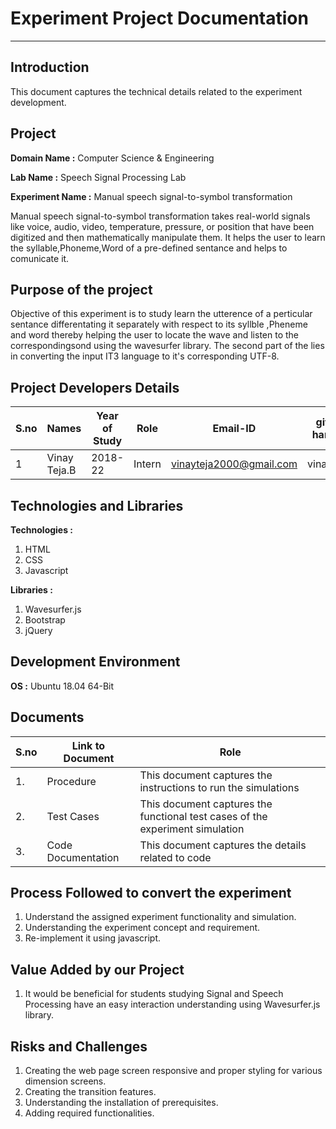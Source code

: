 # Experiment Project Documentation
---
## Introduction
This  document captures the technical details related to the experiment development.

## Project
**Domain Name :** Computer Science & Engineering

**Lab Name :** Speech Signal Processing Lab

**Experiment Name :** Manual speech signal-to-symbol transformation

Manual speech signal-to-symbol transformation takes real-world signals like voice, audio, video, temperature, pressure, or position that have been digitized and then mathematically manipulate them. It helps the user to learn the syllable,Phoneme,Word of a pre-defined sentance and helps to comunicate it. 


## Purpose of the project
Objective of this experiment is to study learn the utterence of a perticular sentance differentating it separately with respect to its syllble ,Pheneme and word thereby helping the user to locate the wave and listen to the correspondingsond using the wavesurfer library. The second part of the lies in converting the input IT3 language to it's corresponding UTF-8.  


## Project Developers Details
| S.no | Names | Year of Study | Role | Email-ID | github handles |
| ---  |---    |---            |---   | ---      |  ---           |
| 1    | Vinay Teja.B | 2018-22 | Intern| vinayteja2000@gmail.com | vinaytejab |

## Technologies and Libraries
**Technologies :**
  1. HTML
  2. CSS
  3. Javascript

**Libraries :**
  1. Wavesurfer.js
  2. Bootstrap
  3. jQuery

## Development Environment
**OS :** Ubuntu 18.04 64-Bit

## Documents
| S.no | Link to Document | Role |
| ---  |---    |---            |
| 1. | Procedure | This document captures the instructions to run the simulations |
| 2. | Test Cases | This document captures the functional test cases of the experiment simulation |
| 3. | Code Documentation | This document captures the  details related to code |

## Process Followed to convert the experiment
1. Understand the assigned experiment functionality and simulation.
2. Understanding the experiment concept and requirement.
3. Re-implement it using javascript.

## Value Added by our Project
1. It would be beneficial for students studying Signal and Speech Processing have an easy interaction understanding using Wavesurfer.js library.

## Risks and Challenges
1. Creating the web page screen responsive and proper styling for various dimension screens.
2. Creating the transition features.
3. Understanding the installation of prerequisites.
4. Adding required functionalities.

